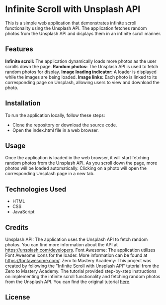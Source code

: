 # Infinite Scroll with Unsplash API

This is a simple web application that demonstrates infinite scroll functionality using the Unsplash API. The application fetches random photos from the Unsplash API and displays them in an infinite scroll manner.

## Features
**Infinite scroll:** The application dynamically loads more photos as the user scrolls down the page.
**Random photos:** The Unsplash API is used to fetch random photos for display.
**Image loading indicator:** A loader is displayed while the images are being loaded.
**Image links:** Each photo is linked to its corresponding page on Unsplash, allowing users to view and download the photo.

## Installation
To run the application locally, follow these steps:

- Clone the repository or download the source code.
- Open the index.html file in a web browser.

## Usage
Once the application is loaded in the web browser, it will start fetching random photos from the Unsplash API. As you scroll down the page, more photos will be loaded automatically. Clicking on a photo will open the corresponding Unsplash page in a new tab.

## Technologies Used
- HTML
- CSS
- JavaScript

## Credits
Unsplash API: The application uses the Unsplash API to fetch random photos. You can find more information about the API at https://unsplash.com/developers.
Font Awesome: The application utilizes Font Awesome icons for the loader. More information can be found at https://fontawesome.com/.
Zero to Mastery Academy: This project was created by following the "Infinite Scroll with Unsplash API" tutorial from the Zero to Mastery Academy. The tutorial provided step-by-step instructions on implementing the infinite scroll functionality and fetching random photos from the Unsplash API. You can find the original tutorial [here](https://zerotomastery.io/courses/javascript-projects/).


License
---